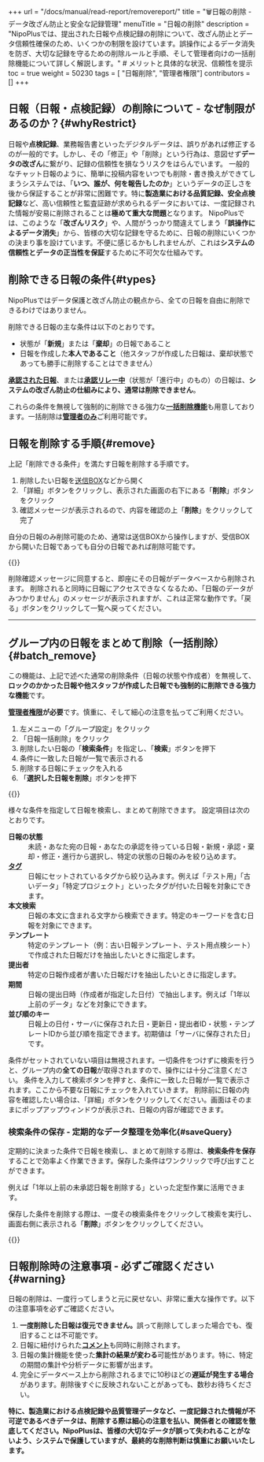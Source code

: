 +++
url = "/docs/manual/read-report/removereport/"
title = "🗑️日報の削除 - データ改ざん防止と安全な記録管理" 
menuTitle = "日報の削除"
description = "NipoPlusでは、提出された日報や点検記録の削除について、改ざん防止とデータ信頼性確保のため、いくつかの制限を設けています。誤操作によるデータ消失を防ぎ、大切な記録を守るための削除ルールと手順、そして管理者向けの一括削除機能について詳しく解説します。" # メリットと具体的な状況、信頼性を提示
toc = true
weight = 50230
tags = [ "日報削除", "管理者権限"]
contributors = []
+++

## 日報（日報・点検記録）の削除について - なぜ制限があるのか？{#whyRestrict}

日報や**点検記録**、業務報告書といったデジタルデータは、誤りがあれば修正するのが一般的です。しかし、その「修正」や「削除」という行為は、意図せず**データの改ざん**に繋がり、記録の信頼性を損なうリスクをはらんでいます。
一般的なチャット日報のように、簡単に投稿内容をいつでも削除・書き換えができてしまうシステムでは、「**いつ、誰が、何を報告したのか**」というデータの正しさを後から保証することが非常に困難です。特に**製造業における品質記録、安全点検記録**など、高い信頼性と監査証跡が求められるデータにおいては、一度記録された情報が安易に削除されることは**極めて重大な問題**となります。
NipoPlusでは、このような「**改ざんリスク**」や、人間がうっかり間違えてしまう「**誤操作によるデータ消失**」から、皆様の大切な記録を守るために、日報の削除にいくつかの決まり事を設けています。不便に感じるかもしれませんが、これは**システムの信頼性とデータの正当性を保証**するために不可欠な仕組みです。

## 削除できる日報の条件{#types}

NipoPlusではデータ保護と改ざん防止の観点から、全ての日報を自由に削除できるわけではありません。

削除できる日報の主な条件は以下のとおりです。

- 状態が「<strong>新規</strong>」または「<strong>棄却</strong>」の日報であること
- 日報を作成した<strong>本人であること</strong>（他スタッフが作成した日報は、棄却状態であっても勝手に削除することはできません）

<strong>[承認された日報](/docs/manual/read-report/state/#agree)</strong>、または<strong>[承認リレー中](/docs/manual/read-report/state/#relay)</strong>（状態が「進行中」のもの）の日報は、**システムの改ざん防止の仕組みにより、通常は削除できません**。

これらの条件を無視して強制的に削除できる強力な[<strong>一括削除機能</strong>](#batch_remove)も用意しております。一括削除は[<strong>管理者のみ</strong>](/docs/setup/staff-global/rank/)ご利用可能です。

## 日報を削除する手順{#remove}

上記「削除できる条件」を満たす日報を削除する手順です。

1.  削除したい日報を[送信BOX](/docs/manual/read-report/list/#listbox)などから開く
2.  「詳細」ボタンをクリックし、表示された画面の右下にある「<strong>削除</strong>」ボタンをクリック
3.  確認メッセージが表示されるので、内容を確認の上「<strong>削除</strong>」をクリックして完了

自分の日報のみ削除可能のため、通常は送信BOXから操作しますが、受信BOXから開いた日報であっても自分の日報であれば削除可能です。

{{<icatch filename="img/report-delete" msg="自分の日報で、かつ状態が新規または棄却の場合、削除ボタンが表示されます。内容を確認し、削除を実行します" alice="ok">}}

削除確認メッセージに同意すると、即座にその日報がデータベースから削除されます。
削除されると同時に日報にアクセスできなくなるため、「日報のデータがみつかりません」のメッセージが表示されますが、これは正常な動作です。「戻る」ボタンをクリックして一覧へ戻ってください。

---

## グループ内の日報をまとめて削除（一括削除）{#batch_remove}

この機能は、上記で述べた通常の削除条件（日報の状態や作成者）を無視して、**ロックのかかった日報や他スタッフが作成した日報でも強制的に削除できる強力な機能**です。

<strong>[管理者権限](/docs/setup/staff-global/rank/)が必要</strong>です。慎重に、そして細心の注意を払ってご利用ください。

1.  左メニューの「グループ設定」をクリック
2.  「日報一括削除」をクリック
3.  削除したい日報の「<strong>検索条件</strong>」を指定し、「<strong>検索</strong>」ボタンを押下
4.  条件に一致した日報が一覧で表示される
5.  削除する日報にチェックを入れる
6.  「<strong>選択した日報を削除</strong>」ボタンを押下

{{<icatch filename="img/report-delete-batch" msg="日報の一括削除は非常に強力な機能です。製造現場の古い点検データや、テストで作成した大量の日報などを一掃する際に便利ですが、その扱いは慎重に！" alice="here">}}

様々な条件を指定して日報を検索し、まとめて削除できます。
設定項目は次のとおりです。

<dl class="basic">
<dt><strong>日報の状態</strong></dt>
<dd>未読・あなた宛の日報・あなたの承認を待っている日報・新規・承認・棄却・修正・進行から選択し、特定の状態の日報のみを絞り込めます。</dd>
<dt><a href="/docs/setup/advanced-setting/tag/"><strong>タグ</strong></a></dt>
<dd>日報にセットされているタグから絞り込みます。例えば「テスト用」「古いデータ」「特定プロジェクト」といったタグが付いた日報を対象にできます。</dd>
<dt><strong>本文検索</strong></dt>
<dd>日報の本文に含まれる文字から検索できます。特定のキーワードを含む日報を対象にできます。</dd>
<dt><strong>テンプレート</strong></dt>
<dd>特定のテンプレート（例：古い日報テンプレート、テスト用点検シート）で作成された日報だけを抽出したいときに指定します。</dd>
<dt><strong>提出者</strong></dt>
<dd>特定の日報作成者が書いた日報だけを抽出したいときに指定します。</dd>
<dt><strong>期間</strong></dt>
<dd>日報の提出日時（作成者が指定した日付）で抽出します。例えば「1年以上前のデータ」などを対象にできます。</dd>
<dt><strong>並び順のキー</strong></dt>
<dd>日報上の日付・サーバに保存された日・更新日・提出者ID・状態・テンプレートIDから並び順を指定できます。初期値は「サーバに保存された日」です。</dd>
</dl>

条件がセットされていない項目は無視されます。一切条件をつけずに検索を行うと、グループ内の**全ての日報**が取得されますので、操作には十分ご注意ください。
条件を入力して検索ボタンを押すと、条件に一致した日報が一覧で表示されます。ここから不要な日報にチェックを入れていきます。
削除前に日報の内容を確認したい場合は、「詳細」ボタンをクリックしてください。画面はそのままにポップアップウィンドウが表示され、日報の内容が確認できます。

### 検索条件の保存 - 定期的なデータ整理を効率化{#saveQuery}

定期的に決まった条件で日報を検索し、まとめて削除する際は、**検索条件を保存**することで効率よく作業できます。保存した条件はワンクリックで呼び出すことができます。

例えば「1年以上前の未承認日報を削除する」といった定型作業に活用できます。

保存した条件を削除する際は、一度その検索条件をクリックして検索を実行し、画面右側に表示される「<strong>削除</strong>」ボタンをクリックしてください。

{{<icatch filename="img/search-save" msg="よく使う検索条件を保存することで、次回から同じ条件で日報を検索し、一括削除作業をワンクリックで行なえます" alice="ok">}}

## 日報削除時の注意事項 - 必ずご確認ください{#warning}

日報の削除は、一度行ってしまうと元に戻せない、非常に重大な操作です。以下の注意事項を必ずご確認ください。

1.  <strong>一度削除した日報は復元できません。</strong>誤って削除してしまった場合でも、復旧することは不可能です。
2.  日報に紐付けられた[<strong>コメント</strong>](/docs/manual/read-report/state/#comment)も同時に削除されます。
3.  日報の集計機能を使った<strong>集計の結果が変わる</strong>可能性があります。特に、特定の期間の集計や分析データに影響が出ます。
4.  完全にデータベース上から削除されるまでに10秒ほどの<strong>遅延が発生する場合</strong>があります。削除後すぐに反映されないことがあっても、数秒お待ちください。

<strong>特に、製造業における点検記録や品質管理データなど、一度記録された情報が不可逆であるべきデータは、削除する際は細心の注意を払い、関係者との確認を徹底してください。NipoPlusは、皆様の大切なデータが誤って失われることがないよう、システムで保護していますが、最終的な削除判断は慎重にお願いいたします。</strong>
